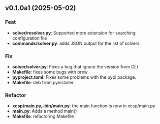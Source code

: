 ## v0.1.0a1 (2025-05-02)

### Feat

- **solver/resolver.py**: Supported more extension for searching configuration file
- **commands/solver.py**: adds JSON output for the list of solvers

### Fix

- **solver/solver.py**: Fixes a bug that ignore the version from CLI
- **Makefile**: fixes some bugs with brew
- **pyproject.toml**: Fixes some problems with the pypi package.
- **Makefile**: deb from pyinstaller

### Refactor

- **xcsp/main.py,-bin/main.py**: the main function is now in xcsp/main.py
- **main.py**: Adds a method main()
- **Makefile**: refactoring Makefile
